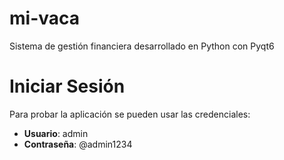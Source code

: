 # mi-vaca
Sistema de gestión financiera desarrollado en Python con Pyqt6

# Iniciar Sesión

Para probar la aplicación se pueden usar las credenciales:
- **Usuario**: admin
- **Contraseña**: @admin1234